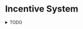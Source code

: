 # Incentive System

<details>

<summary>TODO</summary>

#### <mark style="color:green;">`oneliner`</mark>

TODO

#### <mark style="color:blue;">`extended`</mark>

TODO

</details>
